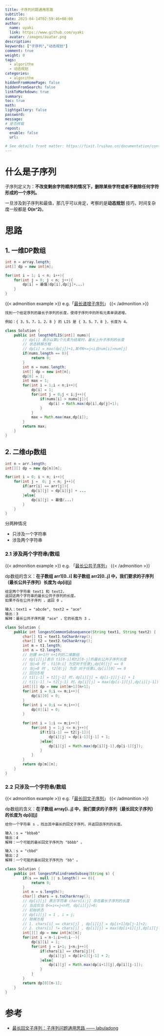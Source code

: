 ```yaml
---
title: 子序列问题通用思路
subtitle:
date: 2023-04-14T02:59:46+08:00
author:
  name: uyaki
  link: https://www.github.com/uyaki
  avatar: /images/avatar.png
description: 
keywords: ["子序列","动态规划"]
comment: true
weight: 0
tags:
  - algorithm
  - 动态规划
categories:
  - algorithm
hiddenFromHomePage: false
hiddenFromSearch: false
linkToMarkdown: true
summary:
toc: true
math: 
lightgallery: false
password:
message:
# 是否转载
repost:
  enable: false
  url:

# See details front matter: https://fixit.lruihao.cn/documentation/content-management/introduction/#front-matter
---
```


<!--more-->

# 什么是子序列
子序列定义为：**不改变剩余字符顺序的情况下，删除某些字符或者不删除任何字符形成的一个序列。**

一旦涉及到子序列和最值，那几乎可以肯定，考察的是**动态规划** 技巧，时间复杂度一般都是 **O(n^2)**。

# 思路
## 1. 一维DP数组

```java
int n = array.length;
int[] dp = new int[n];

for(int i = 1; i < n; i++){
    for(int j = 0; j < n; j++){
        dp[i] = 最值(dp[i],dp[j]+...)
    }
}
```

{{< admonition example >}}
e.g.「[最长递增子序列](https://leetcode.cn/problems/longest-increasing-subsequence/)」
{{< /admonition  >}}

```markdown
找到一个给定序列的最长子序列的长度，使得子序列中的所有元素单调递增。

例如：{ 3，5，7，1，2，8 } 的 LIS 是 { 3，5，7，8 }，长度为 4。
```

```java
class Solution {
    public int lengthOfLIS(int[] nums){
        // dp[i] 表示以第i个元素为结尾时，最长上升子序列的长度
        // 状态转移方程
        // dp[i] = max(dp[j])+1,其中0<=j<i且num[i]>num[j]
        if(nums.length == 0){
            return 0;
        }
        int n = nums.length;
        int[] dp = new int[n];
        dp[0] = 1;
        int max = 1;
        for(int i = 1;i < n;i++){
            dp[i] = 1;
            for(int j = 0;j < i;j++){
                if(nums[i] > nums[j]){
                    dp[i] = Math.max(dp[i],dp[j]+1);
                }
            }
            max = Math.max(max,dp[i]);
        }
        return max;
    }
}
```

## 2. 二维dp数组

```java
int n = arr.length;
int[][] dp = new dp[n][n];

for(int i = 0; i < n; i++){
    for(int j =  0; j < n; j++){
        if(arr[i] == arr[j]){
            dp[i][j] = dp[i][j] + ...
        }else{
            dp[i][j] = 最值(...)
        }
    }
}
```

分两种情况

- 只涉及一个字符串
- 涉及两个字符串

### 2.1 **涉及两个字符串/数组**

{{< admonition example >}}
e.g. 「[最长公共子序列](https://leetcode.cn/problems/longest-common-subsequence/)」
{{< /admonition >}}

dp数组的含义：**在子数组 arr1[0..i] 和子数组 arr2[0..j] 中，我们要求的子序列（最长公共子序列）长度为 dp[i][j]**

```markdown
给定两个字符串 text1 和 text2，
返回这两个字符串的最长公共子序列的长度。
如果不存在公共子序列 ，返回 0 。

输入：text1 = "abcde", text2 = "ace" 
输出：3  
解释：最长公共子序列是 "ace" ，它的长度为 3 。
```

```java
class Solution {
    public int longestCommonSubsequence(String text1, String text2) {
        char[] t1 = text1.toCharArray();
        char[] t2 = text2.toCharArray();
        int m = t1.length;
        int n = t2.length;
        // 创建 m+1行 n+1列的二维数组
        // dp[i][j]表示 t1[0-i]和t2[0-j]的最长公共子序列长度
        // 当i=0 时 ，t1[0:i] 为空对于任意j,dp[0][j] == 0
        // 当j=0 时 , t2[0:j] 为空 对于任意i,dp[i][0] == 0
        // 回归方程
        // t1[i-1] = t2[j-1] 时，dp[i][j] = dp[i-1][j-1] + 1
        // t1[i-1] != t2[j-1] 时，dp[i][j] = max(dp[i-1][j],dp[i][j-1]) 
        int[][] dp = new int[m+1][n+1];
        for(int i = 0;i <= m;i++){
            dp[i][0] = 0; 
        }
        for(int i = 0;i <= n;i++){
            dp[0][i] = 0;
        }
        
        for(int i = 1;i <= m;i++){
            for(int j = 1;j <= n;j++){
                if(t1[i-1] == t2[j-1]){
                    dp[i][j] = dp[i-1][j-1] + 1;
                }else{
                    dp[i][j] = Math.max(dp[i][j-1],dp[i-1][j]);
                }
            }
        }
        return dp[m][n];
    }
}
```

### 2.2 只涉及一个字符串/数组

{{< admonition example >}}
e.g.「[最长回文子序列](https://leetcode.cn/problems/longest-palindromic-subsequence/)」
{{< /admonition >}}

dp数组的含义：**在子数组 array[i..j] 中，我们要求的子序列（最长回文子序列）的长度为 dp[i][j]**

```markdown
给你一个字符串 s ，找出其中最长的回文子序列，并返回该序列的长度。

输入：s = "bbbab"
输出：4
解释：一个可能的最长回文子序列为 "bbbb" 。

输入：s = "cbbd"
输出：2
解释：一个可能的最长回文子序列为 "bb" 。
```

```java
class Solution {
    public int longestPalindromeSubseq(String s) {
    	if(s == null || s.length() == 0){
            return 0;
        }
        int n = s.length();
        char[] chars = s.toCharArray();
        // dp[i][j] 表示字符串 chars[i:j] 存在最长子序列的长度
        // 当且仅当 0<=i<=j<n时, dp[i][j]>0;
        // 初始状态
        // dp[i][j] = 1 , i = j;
        // 转移方程
        // 1. chars[i] == chars[j] , dp[i][j] = dp[i+1]dp[j-1]+2;
        // 2. chars[i] != chars[j] , dp[i][j] = max(dp[i+1][j],dp[i][j-1])
        int[][] dp = new int[n][n];
        for(int i = n-1;i>=0;i--){
            dp[i][i] = 1;
            for(int j = i+1; j<n;j++){
                if(chars[i] == chars[j]){
                    dp[i][j] = dp[i+1][j-1] + 2;
                }else{
                    dp[i][j] = Math.max(dp[i+1][j],dp[i][j-1]);
                }
            }
        }
        return dp[0][n-1];
    }
}
```

# 参考

- [最长回文子序列：子序列问题通用思路 —— labuladong](https://zhuanlan.zhihu.com/p/100994146)